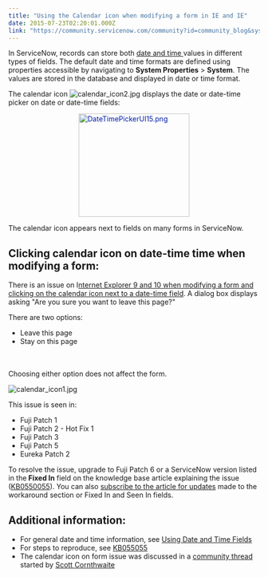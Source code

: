 ```yaml
---
title: "Using the Calendar icon when modifying a form in IE and IE"
date: 2015-07-23T02:20:01.000Z
link: "https://community.servicenow.com/community?id=community_blog&sys_id=546d6a29dbd0dbc01dcaf3231f961970"
---
```

<p>In ServiceNow, records can store both <a title="ki.servicenow.com/index.php?title=Using_Date_and_Time_Fields" href="http://wiki.servicenow.com/index.php?title=Using_Date_and_Time_Fields">date and time </a>values in different types of fields. The default date and time formats are defined using properties accessible by navigating to <strong>System Properties</strong> &gt; <strong>System</strong>. The values are stored in the database and displayed in date or time format.</p><p>The calendar icon <img   alt="calendar_icon2.jpg" class="image-0 jive-image" src="11c12906dbdc1b04ed6af3231f961953.iix" style="height: auto;"/> displays the date or date-time picker on date or date-time fields:</p><p><a class="image" href="http://wiki.servicenow.com/index.php?title=File:DateTimePickerUI15.png" style="color: #031da7;"><img alt="DateTimePickerUI15.png" class="jiveImage" height="207" src="http://wiki.servicenow.com/images/6/6d/DateTimePickerUI15.png" style="display: block; margin-left: auto; margin-right: auto;" width="222"/></a></p><p>The calendar icon appears next to fields on many forms in ServiceNow.</p><p></p><h2>Clicking calendar icon on date-time time when modifying a form:</h2><p>There is an issue on I<a title="i.service-now.com/kb_view.do?sysparm_article=KB0550055" href="https://hi.service-now.com/kb_view.do?sysparm_article=KB0550055">nternet Explorer 9 and 10 when modifying a form and clicking on the calendar icon next to a date-time field</a>. A dialog box displays asking "Are you sure you want to leave this page?"</p><p></p><p>There are two options:</p><ul><li>Leave this page</li><li>Stay on this page</li></ul><p><span style="font-size: 10pt; line-height: 1.5em;"><strong><br/></strong></span></p><p>Choosing either option does not affect the form.</p><p><img   alt="calendar_icon1.jpg" class="image-0 jive-image" src="ad9f1c4edb5057041dcaf3231f961990.iix" style="height: auto; display: block; margin-left: auto; margin-right: auto;"/></p><p></p><p>This issue is seen in:</p><ul><li>Fuji Patch 1</li><li>Fuji Patch 2 - Hot Fix 1</li><li>Fuji Patch 3</li><li>Fuji Patch 5</li><li>Eureka Patch 2</li></ul><p></p><p>To resolve the issue, upgrade to Fuji Patch 6 or a ServiceNow version listed in the<strong> Fixed In</strong> field on the knowledge base article explaining the issue (<a title="i.service-now.com/kb_view.do?sysparm_article=KB0550055" href="https://hi.service-now.com/kb_view.do?sysparm_article=KB0550055">KB0550055</a>). You can also <a title="" _jive_internal="true" href="/community?id=community_blog&sys_id=5ffca6a5dbd0dbc01dcaf3231f961983">subscribe to the article for updates</a> made to the workaround section or Fixed In and Seen In fields.</p><p></p><h2>Additional information:</h2><ul><li>For general date and time information, see <a title="ki.servicenow.com/index.php?title=Using_Date_and_Time_Fields" href="http://wiki.servicenow.com/index.php?title=Using_Date_and_Time_Fields">Using Date and Time Fields</a></li><li>For steps to reproduce, see <a title="i.service-now.com/kb_view.do?sysparm_article=KB0550055" href="https://hi.service-now.com/kb_view.do?sysparm_article=KB0550055">KB055055</a></li><li>The calendar icon on form issue was discussed in a <a title="" _jive_internal="true" href="/community?id=community_question&sys_id=04240329dbd8dbc01dcaf3231f961911">community thread</a> started by <a __default_attr="3882" __jive_macro_name="user" class="jive_macro_user jive_macro" data-orig-content="Scott Cornthwaite" href="/community?id=community_user_profile&user=dd5e4ae5dbd41fc09c9ffb651f9619b6" modifiedtitle="true" title="Scott Cornthwaite">Scott Cornthwaite</a></li></ul>